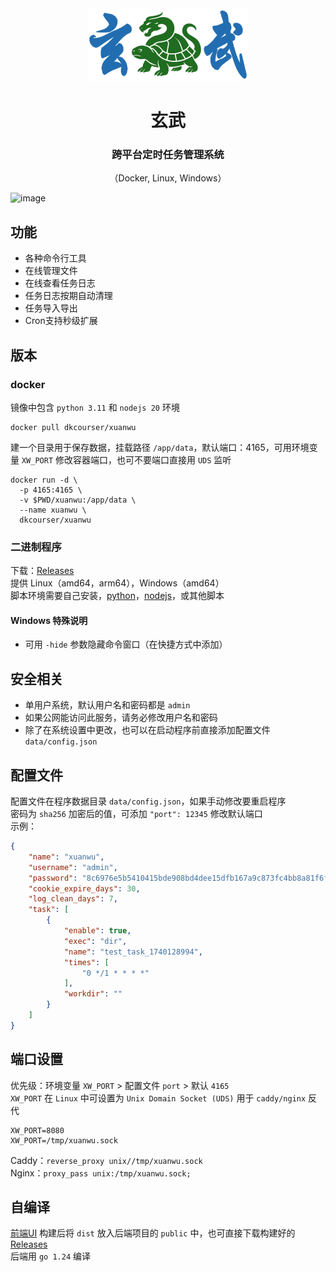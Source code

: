 <div align="center">
<img src="https://github.com/GitCourser/xuanwu-ui/blob/main/public/logo.png?raw=true"><p>

# 玄武
### 跨平台定时任务管理系统
（Docker, Linux, Windows）
</div>

![image](https://github.com/user-attachments/assets/235a964c-133d-45d4-8911-5861f7ad72ff)

## 功能

- 各种命令行工具
- 在线管理文件
- 在线查看任务日志
- 任务日志按期自动清理
- 任务导入导出
- Cron支持秒级扩展

## 版本

### docker

镜像中包含 `python 3.11` 和 `nodejs 20` 环境

```
docker pull dkcourser/xuanwu
```
建一个目录用于保存数据，挂载路径 `/app/data`，默认端口：4165，可用环境变量 `XW_PORT` 修改容器端口，也可不要端口直接用 `UDS` 监听
```
docker run -d \
  -p 4165:4165 \
  -v $PWD/xuanwu:/app/data \
  --name xuanwu \
  dkcourser/xuanwu
```

### 二进制程序

下载：[Releases](https://github.com/GitCourser/xuanwu/releases)  
提供 Linux（amd64，arm64），Windows（amd64）  
脚本环境需要自己安装，[python](https://www.python.org/downloads/windows)，[nodejs](https://nodejs.org/zh-cn/download)，或其他脚本

#### Windows 特殊说明
- 可用 `-hide` 参数隐藏命令窗口（在快捷方式中添加）

## 安全相关

- 单用户系统，默认用户名和密码都是 `admin`
- 如果公网能访问此服务，请务必修改用户名和密码
- 除了在系统设置中更改，也可以在启动程序前直接添加配置文件 `data/config.json`

## 配置文件

配置文件在程序数据目录 `data/config.json`，如果手动修改要重启程序  
密码为 `sha256` 加密后的值，可添加 `"port": 12345` 修改默认端口  
示例：
```json
{
    "name": "xuanwu",
    "username": "admin",
    "password": "8c6976e5b5410415bde908bd4dee15dfb167a9c873fc4bb8a81f6f2ab448a918",
    "cookie_expire_days": 30,
    "log_clean_days": 7,
    "task": [
        {
            "enable": true,
            "exec": "dir",
            "name": "test_task_1740128994",
            "times": [
                "0 */1 * * * *"
            ],
            "workdir": ""
        }
    ]
}
```

## 端口设置

优先级：环境变量 `XW_PORT` > 配置文件 `port` > 默认 `4165`  
`XW_PORT` 在 `Linux` 中可设置为 `Unix Domain Socket (UDS)` 用于 `caddy/nginx` 反代
```
XW_PORT=8080
XW_PORT=/tmp/xuanwu.sock
```
Caddy：`reverse_proxy unix//tmp/xuanwu.sock`  
Nginx：`proxy_pass unix:/tmp/xuanwu.sock;`

## 自编译

[前端UI](https://github.com/GitCourser/xuanwu-ui) 构建后将 `dist` 放入后端项目的 `public` 中，也可直接下载构建好的 [Releases](https://github.com/GitCourser/xuanwu-ui/releases)  
后端用 `go 1.24` 编译
